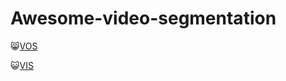 # Awesome-video-segmentation
 
😸[VOS](https://github.com/yahooo-m/Awesome-video-segmentation/blob/main/VOS.md)  

😺[VIS](https://github.com/yahooo-m/Awesome-video-segmentation/blob/main/VIS.md)


